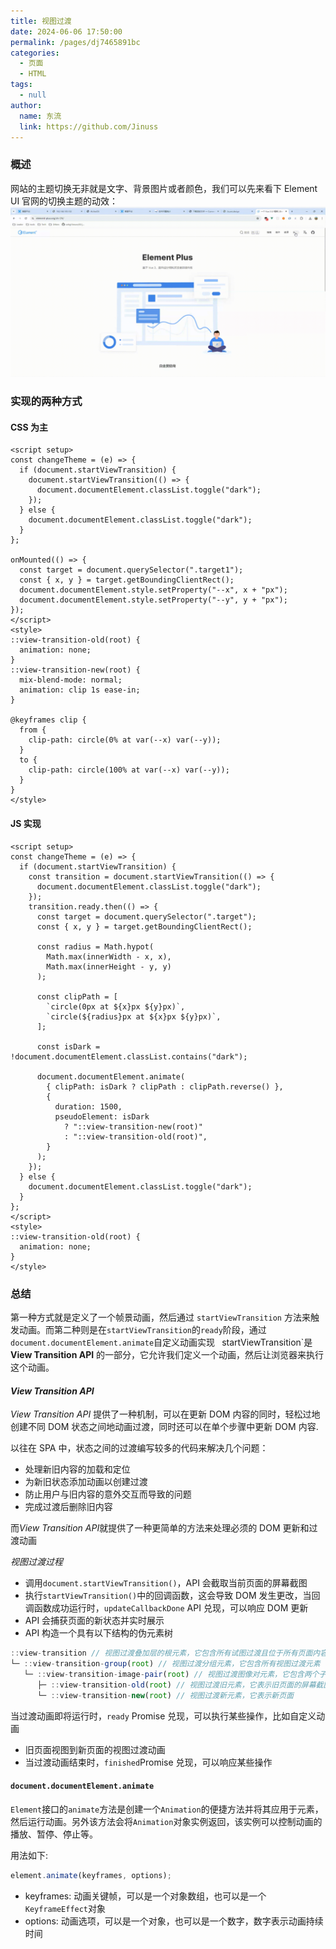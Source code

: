 ```yaml
---
title: 视图过渡
date: 2024-06-06 17:50:00
permalink: /pages/dj7465891bc
categories:
  - 页面
  - HTML
tags:
  - null
author:
  name: 东流
  link: https://github.com/Jinuss
---
```


### 概述

网站的主题切换无非就是文字、背景图片或者颜色，我们可以先来看下 Element UI 官网的切换主题的动效：
<img src="../../Demo/gif/changebg.gif">

### 实现的两种方式

#### CSS 为主

```vue
<script setup>
const changeTheme = (e) => {
  if (document.startViewTransition) {
    document.startViewTransition(() => {
      document.documentElement.classList.toggle("dark");
    });
  } else {
    document.documentElement.classList.toggle("dark");
  }
};

onMounted(() => {
  const target = document.querySelector(".target1");
  const { x, y } = target.getBoundingClientRect();
  document.documentElement.style.setProperty("--x", x + "px");
  document.documentElement.style.setProperty("--y", y + "px");
});
</script>
<style>
::view-transition-old(root) {
  animation: none;
}
::view-transition-new(root) {
  mix-blend-mode: normal;
  animation: clip 1s ease-in;
}

@keyframes clip {
  from {
    clip-path: circle(0% at var(--x) var(--y));
  }
  to {
    clip-path: circle(100% at var(--x) var(--y));
  }
}
</style>
```

#### JS 实现

```vue
<script setup>
const changeTheme = (e) => {
  if (document.startViewTransition) {
    const transition = document.startViewTransition(() => {
      document.documentElement.classList.toggle("dark");
    });
    transition.ready.then(() => {
      const target = document.querySelector(".target");
      const { x, y } = target.getBoundingClientRect();

      const radius = Math.hypot(
        Math.max(innerWidth - x, x),
        Math.max(innerHeight - y, y)
      );

      const clipPath = [
        `circle(0px at ${x}px ${y}px)`,
        `circle(${radius}px at ${x}px ${y}px)`,
      ];

      const isDark = !document.documentElement.classList.contains("dark");

      document.documentElement.animate(
        { clipPath: isDark ? clipPath : clipPath.reverse() },
        {
          duration: 1500,
          pseudoElement: isDark
            ? "::view-transition-new(root)"
            : "::view-transition-old(root)",
        }
      );
    });
  } else {
    document.documentElement.classList.toggle("dark");
  }
};
</script>
<style>
::view-transition-old(root) {
  animation: none;
}
</style>
```

### 总结

第一种方式就是定义了一个帧景动画，然后通过 `startViewTransition` 方法来触发动画。而第二种则是在`startViewTransition`的`ready`阶段，通过`document.documentElement.animate`自定义动画实现
`
`startViewTransition`是**View Transition API** 的一部分，它允许我们定义一个动画，然后让浏览器来执行这个动画。

#### _View Transition API_

_View Transition API_ 提供了一种机制，可以在更新 DOM 内容的同时，轻松过地创建不同 DOM 状态之间地动画过渡，同时还可以在单个步骤中更新 DOM 内容.

以往在 SPA 中，状态之间的过渡编写较多的代码来解决几个问题：

- 处理新旧内容的加载和定位
- 为新旧状态添加动画以创建过渡
- 防止用户与旧内容的意外交互而导致的问题
- 完成过渡后删除旧内容

而*View Transition API*就提供了一种更简单的方法来处理必须的 DOM 更新和过渡动画

_视图过渡过程_

- 调用`document.startViewTransition()`，API 会截取当前页面的屏幕截图
- 执行`startViewTransition()`中的回调函数，这会导致 DOM 发生更改，当回调函数成功运行时，`updateCallbackDone` API 兑现，可以响应 DOM 更新
- API 会捕获页面的新状态并实时展示
- API 构造一个具有以下结构的伪元素树

```js
::view-transition // 视图过渡叠加层的根元素，它包含所有试图过渡且位于所有页面内容的顶部
└─ ::view-transition-group(root) // 视图过渡分组元素，它包含所有视图过渡元素
   └─ ::view-transition-image-pair(root) // 视图过渡图像对元素，它包含两个子元素，分别表示旧页面和新页面
      ├─ ::view-transition-old(root) // 视图过渡旧元素，它表示旧页面的屏幕截图
      └─ ::view-transition-new(root) // 视图过渡新元素，它表示新页面
```

当过渡动画即将运行时，`ready` Promise 兑现，可以执行某些操作，比如自定义动画

- 旧页面视图到新页面的视图过渡动画
- 当过渡动画结束时，`finished`Promise 兑现，可以响应某些操作

#### `document.documentElement.animate`

`Element`接口的`animate`方法是创建一个`Animation`的便捷方法并将其应用于元素，然后运行动画。另外该方法会将`Animation`对象实例返回，该实例可以控制动画的播放、暂停、停止等。

用法如下:

```js
element.animate(keyframes, options);
```

- keyframes: 动画关键帧，可以是一个对象数组，也可以是一个`KeyframeEffect`对象
- options: 动画选项，可以是一个对象，也可以是一个数字，数字表示动画持续时间

